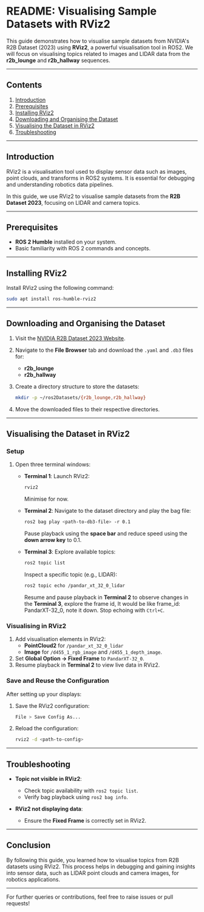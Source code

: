 # README: Visualising Sample Datasets with RViz2  

This guide demonstrates how to visualise sample datasets from NVIDIA's R2B Dataset (2023) using **RViz2**, a powerful visualisation tool in ROS2. We will focus on visualising topics related to images and LIDAR data from the **r2b_lounge** and **r2b_hallway** sequences.

---

## Contents  
1. [Introduction](#introduction)  
2. [Prerequisites](#prerequisites)  
3. [Installing RViz2](#installing-rviz2)  
4. [Downloading and Organising the Dataset](#downloading-and-organising-the-dataset)  
5. [Visualising the Dataset in RViz2](#visualising-the-dataset-in-rviz2)  
6. [Troubleshooting](#troubleshooting)  

---

## Introduction  
RViz2 is a visualisation tool used to display sensor data such as images, point clouds, and transforms in ROS2 systems. It is essential for debugging and understanding robotics data pipelines.

In this guide, we use RViz2 to visualise sample datasets from the **R2B Dataset 2023**, focusing on LIDAR and camera topics.

---

## Prerequisites  
- **ROS 2 Humble** installed on your system.  
- Basic familiarity with ROS 2 commands and concepts.  

---

## Installing RViz2  
Install RViz2 using the following command:  
```bash  
sudo apt install ros-humble-rviz2  
```  

---

## Downloading and Organising the Dataset  
1. Visit the [NVIDIA R2B Dataset 2023 Website](https://catalog.ngc.nvidia.com/orgs/nvidia/teams/isaac/resources/r2bdataset2023).  
2. Navigate to the **File Browser** tab and download the `.yaml` and `.db3` files for:  
   - **r2b_lounge**  
   - **r2b_hallway**  

3. Create a directory structure to store the datasets:  
   ```bash  
   mkdir -p ~/ros2Datasets/{r2b_lounge,r2b_hallway}  
   ```  
4. Move the downloaded files to their respective directories.

---

## Visualising the Dataset in RViz2  

### Setup  
1. Open three terminal windows:  
   - **Terminal 1**: Launch RViz2:  
     ```bash  
     rviz2  
     ```  
     Minimise for now.  

   - **Terminal 2**: Navigate to the dataset directory and play the bag file:  
     ```bash  
     ros2 bag play <path-to-db3-file> -r 0.1  
     ```  
     Pause playback using the **space bar** and reduce speed using the **down arrow key** to 0.1.  

   - **Terminal 3**: Explore available topics:  
     ```bash  
     ros2 topic list  
     ```  
     Inspect a specific topic (e.g., LIDAR):  
     ```bash  
     ros2 topic echo /pandar_xt_32_0_lidar  
     ```  
     Resume and pause playback in **Terminal 2** to observe changes in the **Terminal 3**, explore the frame id, It would be like frame_id: PandarXT-32_0, note it down. Stop echoing with `Ctrl+C`.

### Visualising in RViz2  
1. Add visualisation elements in RViz2:  
   - **PointCloud2** for `/pandar_xt_32_0_lidar`  
   - **Image** for `/d455_1_rgb_image` and `/d455_1_depth_image`.  
2. Set **Global Option -> Fixed Frame** to `PandarXT-32_0`.  
3. Resume playback in **Terminal 2** to view live data in RViz2.  

### Save and Reuse the Configuration
After setting up your displays:
1. Save the RViz2 configuration:
   ```bash
   File > Save Config As...
   ```
2. Reload the configuration:
   ```bash
   rviz2 -d <path-to-config>
   ```
---

## Troubleshooting  
- **Topic not visible in RViz2**:  
  - Check topic availability with `ros2 topic list`.  
  - Verify bag playback using `ros2 bag info`.  

- **RViz2 not displaying data**:  
  - Ensure the **Fixed Frame** is correctly set in RViz2.

---

## Conclusion  
By following this guide, you learned how to visualise topics from R2B datasets using RViz2. This process helps in debugging and gaining insights into sensor data, such as LIDAR point clouds and camera images, for robotics applications.

---

For further queries or contributions, feel free to raise issues or pull requests!  
